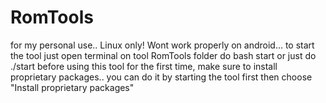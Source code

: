 # RomTools
for my personal use.. Linux only! Wont work properly on android...  to start the tool just open terminal on tool RomTools folder do bash start or just do ./start  before using this tool for the first time, make sure to install proprietary packages.. you can do it by starting the tool first then choose "Install proprietary packages"
